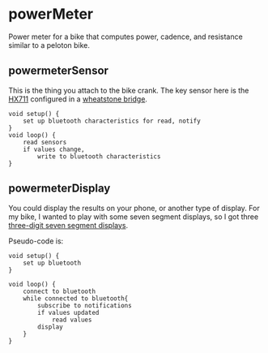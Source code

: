 # powerMeter
Power meter for a bike that computes power, cadence, and resistance similar to a peloton bike.

## powermeterSensor
This is the thing you attach to the bike crank. The key sensor here is the [HX711](https://smile.amazon.com/gp/product/B07MTYT95R) configured in a [wheatstone bridge](powermeterCommon/HX711_circuit.jpg).
```
void setup() {
    set up bluetooth characteristics for read, notify
}
void loop() {
    read sensors
    if values change,
        write to bluetooth characteristics
}
```

## powermeterDisplay
You could display the results on your phone, or another type of display.  For my bike, I wanted to play with some seven segment displays, so I got three [three-digit seven segment displays](https://smile.amazon.com/gp/product/B07GTQS4N5).

Pseudo-code is:
```
void setup() {
    set up bluetooth
}

void loop() {
    connect to bluetooth
    while connected to bluetooth{
        subscribe to notifications
        if values updated
            read values
        display
    }
}
```
